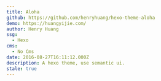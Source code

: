 ```yaml
---
title: Aloha
github: https://github.com/henryhuang/hexo-theme-aloha
demo: https://huangyijie.com/
author: Henry Huang
ssg:
  - Hexo
cms:
  - No Cms
date: 2016-08-27T16:11:12.000Z
description: A hexo theme, use semantic ui.
stale: true
---
```

